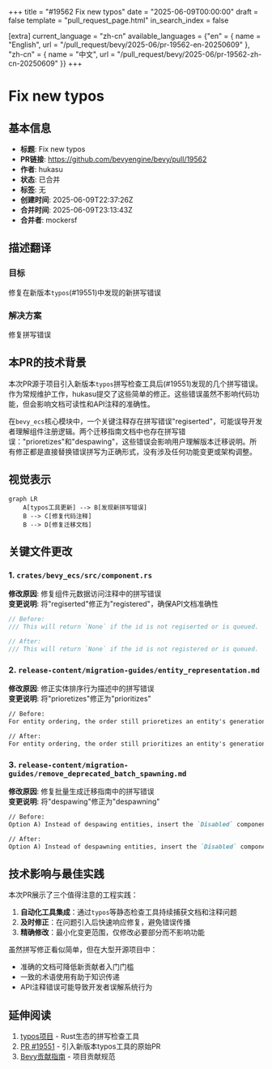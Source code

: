 +++
title = "#19562 Fix new typos"
date = "2025-06-09T00:00:00"
draft = false
template = "pull_request_page.html"
in_search_index = false

[extra]
current_language = "zh-cn"
available_languages = {"en" = { name = "English", url = "/pull_request/bevy/2025-06/pr-19562-en-20250609" }, "zh-cn" = { name = "中文", url = "/pull_request/bevy/2025-06/pr-19562-zh-cn-20250609" }}
+++

# Fix new typos

## 基本信息
- **标题**: Fix new typos
- **PR链接**: https://github.com/bevyengine/bevy/pull/19562
- **作者**: hukasu
- **状态**: 已合并
- **标签**: 无
- **创建时间**: 2025-06-09T22:37:26Z
- **合并时间**: 2025-06-09T23:13:43Z
- **合并者**: mockersf

## 描述翻译
### 目标
修复在新版本`typos`(#19551)中发现的新拼写错误

### 解决方案
修复拼写错误

## 本PR的技术背景

本次PR源于项目引入新版本`typos`拼写检查工具后(#19551)发现的几个拼写错误。作为常规维护工作，hukasu提交了这些简单的修正。这些错误虽然不影响代码功能，但会影响文档可读性和API注释的准确性。

在`bevy_ecs`核心模块中，一个关键注释存在拼写错误"regiserted"，可能误导开发者理解组件注册逻辑。两个迁移指南文档中也存在拼写错误："prioretizes"和"despawing"，这些错误会影响用户理解版本迁移说明。所有修正都是直接替换错误拼写为正确形式，没有涉及任何功能变更或架构调整。

## 视觉表示
```mermaid
graph LR
    A[typos工具更新] --> B[发现新拼写错误]
    B --> C[修复代码注释]
    B --> D[修复迁移文档]
```

## 关键文件更改

### 1. `crates/bevy_ecs/src/component.rs`
**修改原因**: 修复组件元数据访问注释中的拼写错误  
**变更说明**: 将"regiserted"修正为"registered"，确保API文档准确性

```rust
// Before:
/// This will return `None` if the id is not regiserted or is queued.

// After:
/// This will return `None` if the id is not registered or is queued.
```

### 2. `release-content/migration-guides/entity_representation.md`
**修改原因**: 修正实体排序行为描述中的拼写错误  
**变更说明**: 将"prioretizes"修正为"prioritizes"

```markdown
// Before:
For entity ordering, the order still prioretizes an entity's generation

// After:
For entity ordering, the order still prioritizes an entity's generation
```

### 3. `release-content/migration-guides/remove_deprecated_batch_spawning.md`
**修改原因**: 修复批量生成迁移指南中的拼写错误  
**变更说明**: 将"despawing"修正为"despawning"

```markdown
// Before:
Option A) Instead of despawing entities, insert the `Disabled` component

// After:
Option A) Instead of despawning entities, insert the `Disabled` component
```

## 技术影响与最佳实践

本次PR展示了三个值得注意的工程实践：
1. **自动化工具集成**：通过`typos`等静态检查工具持续捕获文档和注释问题
2. **及时修正**：在问题引入后快速响应修复，避免错误传播
3. **精确修改**：最小化变更范围，仅修改必要部分而不影响功能

虽然拼写修正看似简单，但在大型开源项目中：
- 准确的文档可降低新贡献者入门门槛
- 一致的术语使用有助于知识传递
- API注释错误可能导致开发者误解系统行为

## 延伸阅读
1. [typos项目](https://github.com/crate-ci/typos) - Rust生态的拼写检查工具
2. [PR #19551](https://github.com/bevyengine/bevy/pull/19551) - 引入新版本typos工具的原始PR
3. [Bevy贡献指南](https://github.com/bevyengine/bevy/blob/main/CONTRIBUTING.md) - 项目贡献规范